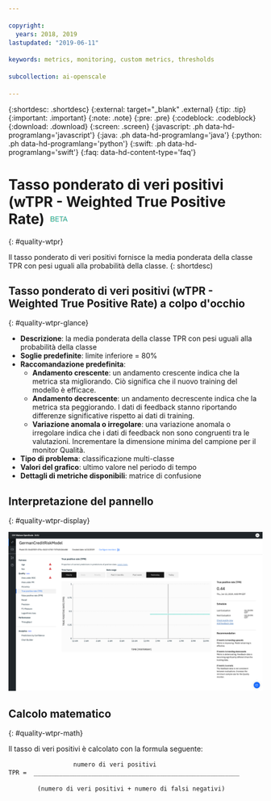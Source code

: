 ```yaml
---

copyright:
  years: 2018, 2019
lastupdated: "2019-06-11"

keywords: metrics, monitoring, custom metrics, thresholds

subcollection: ai-openscale

---
```


{:shortdesc: .shortdesc}
{:external: target="_blank" .external}
{:tip: .tip}
{:important: .important}
{:note: .note}
{:pre: .pre}
{:codeblock: .codeblock}
{:download: .download}
{:screen: .screen}
{:javascript: .ph data-hd-programlang='javascript'}
{:java: .ph data-hd-programlang='java'}
{:python: .ph data-hd-programlang='python'}
{:swift: .ph data-hd-programlang='swift'}
{:faq: data-hd-content-type='faq'}

# Tasso ponderato di veri positivi (wTPR - Weighted True Positive Rate) ![tag beta](images/beta.png)
{: #quality-wtpr}

Il tasso ponderato di veri positivi fornisce la media ponderata della classe TPR con pesi uguali alla probabilità della classe.
{: shortdesc)

## Tasso ponderato di veri positivi (wTPR - Weighted True Positive Rate) a colpo d'occhio
{: #quality-wtpr-glance}

- **Descrizione**: la media ponderata della classe TPR con pesi uguali alla probabilità della classe
- **Soglie predefinite**: limite inferiore = 80%
- **Raccomandazione predefinita**:
   - **Andamento crescente**: un andamento crescente indica che la metrica sta migliorando. Ciò significa che il nuovo training del modello è efficace.
   - **Andamento decrescente**: un andamento decrescente indica che la metrica sta peggiorando. I dati di feedback stanno riportando differenze significative rispetto ai dati di training.
   - **Variazione anomala o irregolare**: una variazione anomala o irregolare indica che i dati di feedback non sono congruenti tra le valutazioni. Incrementare la dimensione minima del campione per il monitor Qualità.
- **Tipo di problema**: classificazione multi-classe
- **Valori del grafico**: ultimo valore nel periodo di tempo
- **Dettagli di metriche disponibili**: matrice di confusione

## Interpretazione del pannello
{: #quality-wtpr-display}

![viene visualizzato il tasso ponderato di veri positivi](images/quality-tpr.png)

## Calcolo matematico
{: #quality-wtpr-math}

Il tasso di veri positivi è calcolato con la formula seguente:

```
                  numero di veri positivi
TPR =  _________________________________________________________

        (numero di veri positivi + numero di falsi negativi)
```
